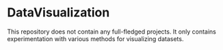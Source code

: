 # DataVisualization
This repository does not contain any full-fledged projects.  It only contains experimentation with various methods for visualizing datasets.

